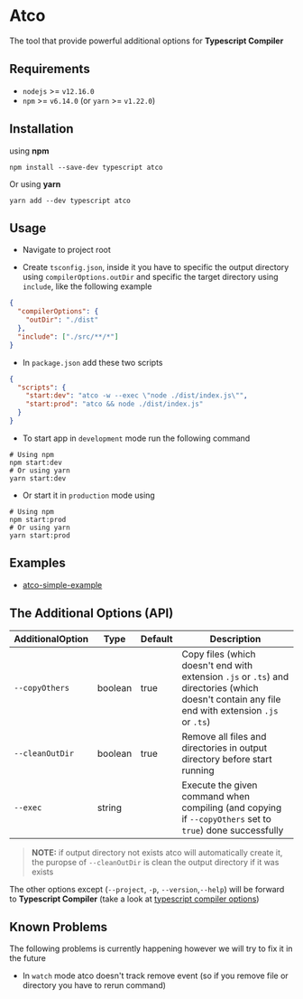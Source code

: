 # Atco
The tool that provide powerful additional options for **Typescript Compiler**

## Requirements
- `nodejs` >= `v12.16.0`
 - `npm` >= `v6.14.0` (or `yarn` >= `v1.22.0`)


## Installation
using **npm**

```shell script
npm install --save-dev typescript atco
```

Or using **yarn**
```shell script
yarn add --dev typescript atco
```

## Usage
- Navigate to project root

- Create `tsconfig.json`, inside it you have to specific the output directory using `compilerOptions.outDir` and specific the target directory using `include`, like the following example

```json
{
  "compilerOptions": {
    "outDir": "./dist"  
  },
  "include": ["./src/**/*"]
}
```

- In `package.json` add these two scripts
```json
{
  "scripts": {
    "start:dev": "atco -w --exec \"node ./dist/index.js\"",
    "start:prod": "atco && node ./dist/index.js"
  }
}
```
- To start app in `development` mode run the following command
```shell script
# Using npm
npm start:dev
# Or using yarn
yarn start:dev
```
- Or start it in `production` mode using
```shell script
# Using npm
npm start:prod
# Or using yarn
yarn start:prod
```

## Examples
- [atco-simple-example](https://github.com/amjedomar/atco-simple-example)

## The Additional Options (API)

| AdditionalOption  | Type | Default | Description |
| -------------- | ---- | ------- | ----------- |
| `--copyOthers` | boolean | true | Copy files (which doesn't end with extension `.js` or `.ts`) and directories (which doesn't contain any file end with extension `.js` or `.ts`)
| `--cleanOutDir` | boolean | true | Remove all files and directories in output directory before start running
| `--exec` | string |  | Execute the given command when compiling (and copying if `--copyOthers` set to `true`) done successfully

> **NOTE:** if output directory not exists atco will automatically create it, the puropse of `--cleanOutDir` is clean the output directory if it was exists

The other options except (`--project`, `-p`, `--version`,`--help`) will be forward to **Typescript Compiler** (take a look at [typescript compiler options](https://www.typescriptlang.org/docs/handbook/compiler-options.html))

## Known Problems
The following problems is currently happening however we will try to fix it in the future
- In `watch` mode atco doesn't track remove event (so if you remove file or directory you have to rerun command)
